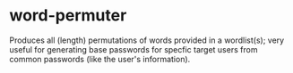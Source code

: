 # word-permuter
Produces all (length) permutations of words provided in a wordlist(s); very useful for generating base passwords for specfic target users from common passwords (like the user's information).
